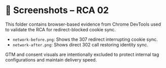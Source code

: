 # 📸 Screenshots – RCA 02

This folder contains browser-based evidence from Chrome DevTools used to validate the RCA for redirect-blocked cookie sync.

- `network-before.png`: Shows the 307 redirect interrupting cookie sync.
- `network-after.png`: Shows direct 302 call restoring identity sync.

GTM and consent visuals are intentionally excluded to protect internal tag configurations and maintain delivery speed.
